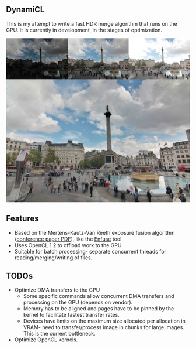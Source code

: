 ## DynamiCL

This is my attempt to write a fast HDR merge algorithm that runs on the GPU. It
is currently in development, in the stages of optimization.

![HDR example](https://github.com/KholdStare/dynamicl/raw/master/images/trafalgar-hdr.jpg)


## Features

* Based on the Mertens-Kautz-Van Reeth exposure fusion algorithm
  ([conference paper PDF](http://research.edm.uhasselt.be/%7Etmertens/papers/exposure_fusion_reduced.pdf)),
  like the [Enfuse](http://enblend.sourceforge.net/) tool.
* Uses OpenCL 1.2 to offload work to the GPU.
* Suitable for batch processing- separate concurrent threads for
  reading/merging/writing of files.

## TODOs

* Optimize DMA transfers to the GPU
  * Some specific commands allow concurrent DMA transfers and processing on the
    GPU (depends on vendor).
  * Memory has to be aligned and pages have to be pinned by the kernel to
    facilitate fastest transfer rates.
  * Devices have limits on the maximum size allocated per allocation in VRAM-
    need to transfer/process image in chunks for large images. This is the
    current bottleneck.
* Optimize OpenCL kernels.


